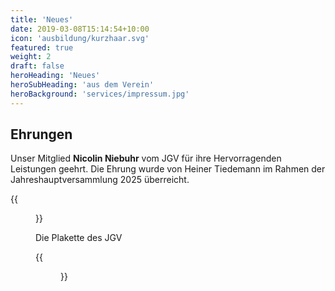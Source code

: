 ```yaml
---
title: 'Neues'
date: 2019-03-08T15:14:54+10:00
icon: 'ausbildung/kurzhaar.svg'
featured: true
weight: 2
draft: false
heroHeading: 'Neues'
heroSubHeading: 'aus dem Verein'
heroBackground: 'services/impressum.jpg'
---
```



## Ehrungen

Unser Mitglied **Nicolin Niebuhr** vom JGV für ihre Hervorragenden Leistungen geehrt.
Die Ehrung wurde von Heiner Tiedemann im Rahmen der Jahreshauptversammlung 2025 überreicht.

{{<figure class="no-photoswipe fullwidth" src="/images/news/nicolineundheiner.jpg">}}

Die Plakette des JGV

{{<figure class="no-photoswipe fullwidth" src="/images/news/plakette.jpg">}}
